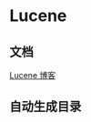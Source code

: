 # Lucene

## 文档

[Lucene 博客](https://amazingkoala.com.cn/)

## 自动生成目录

<AutoBuilderNavigation></AutoBuilderNavigation>
